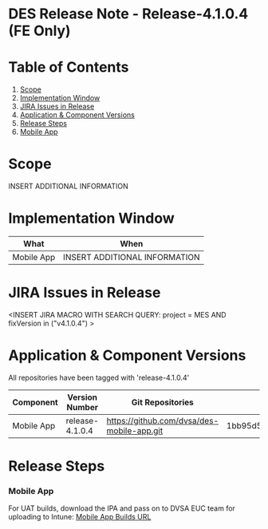 
# DES Release Note - Release-4.1.0.4 (FE Only)
# Table of Contents
1. [Scope](#Scope)
2. [Implementation Window](#Implementation-Window)
3. [JIRA Issues in Release](#JIRA-Issues-in-Release)
4. [Application & Component Versions](#Application-&-Component-Versions)
5. [Release Steps](#Release-Steps)
1. [Mobile App](#Mobile-App)

# Scope
INSERT ADDITIONAL INFORMATION

# Implementation Window

| What | When |
| --- | --- |
| Mobile App | INSERT ADDITIONAL INFORMATION |

# JIRA Issues in Release
<INSERT JIRA MACRO WITH SEARCH QUERY: 
project = MES AND fixVersion in ("v4.1.0.4") >

# Application & Component Versions
All repositories have been tagged with 'release-4.1.0.4'

| Component | Version Number | Git Repositories | Git Commit |
| --- | --- | --- | --- |
| Mobile App | release-4.1.0.4 | https://github.com/dvsa/des-mobile-app.git | 1bb95d5056223261d09b873e36c8045738bb3f1c |

# Release Steps
### Mobile App
For UAT builds, download the IPA and pass on to DVSA EUC team for uploading to Intune:
[Mobile App Builds URL](http://jenkins.mobile.mgmt.mes.dvsacloud.uk:8080/job/des_mobile-app_build/)
